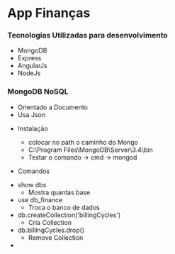 # App Finanças

### Tecnologias Utilizadas para desenvolvimento

- MongoDB
- Express
- AngularJs
- NodeJs

### MongoDB NoSQL

- Orientado a Documento
- Usa Json

* Instalação

  - colocar no path o caminho do Mongo
  - C:\Program Files\MongoDB\Server\3.4\bin
  - Testar o comando -> cmd -> mongod

* Comandos

- show dbs
  - Mostra quantas base
- use db_finance
  - Troca o banco de dados
- db.createCollection('billingCycles')
  - Cria Collection
- db.billingCycles.drop()
  - Remove Collection
-
